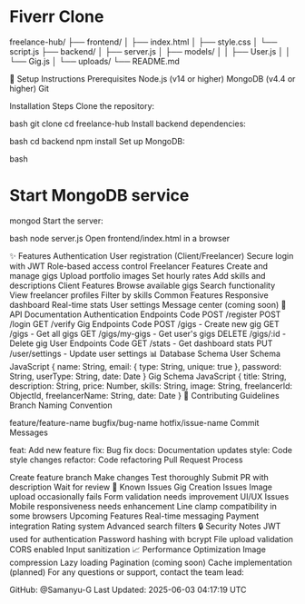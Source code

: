 # Fiverr Clone

freelance-hub/
├── frontend/
│   ├── index.html
│   ├── style.css
│   └── script.js
├── backend/
│   ├── server.js
│   ├── models/
│   │   ├── User.js
│   │   └── Gig.js
│   └── uploads/
└── README.md

🚀 Setup Instructions
Prerequisites
Node.js (v14 or higher)
MongoDB (v4.4 or higher)
Git

Installation Steps
Clone the repository:

bash
git clone <repository-url>
cd freelance-hub
Install backend dependencies:

bash
cd backend
npm install
Set up MongoDB:

bash
# Start MongoDB service
mongod
Start the server:

bash
node server.js
Open frontend/index.html in a browser

✨ Features
Authentication
User registration (Client/Freelancer)
Secure login with JWT
Role-based access control
Freelancer Features
Create and manage gigs
Upload portfolio images
Set hourly rates
Add skills and descriptions
Client Features
Browse available gigs
Search functionality
View freelancer profiles
Filter by skills
Common Features
Responsive dashboard
Real-time stats
User settings
Message center (coming soon)
🔌 API Documentation
Authentication Endpoints
Code
POST /register
POST /login
GET /verify
Gig Endpoints
Code
POST /gigs - Create new gig
GET /gigs - Get all gigs
GET /gigs/my-gigs - Get user's gigs
DELETE /gigs/:id - Delete gig
User Endpoints
Code
GET /stats - Get dashboard stats
PUT /user/settings - Update user settings
📊 Database Schema
User Schema
JavaScript
{
    name: String,
    email: { type: String, unique: true },
    password: String,
    userType: String,
    date: Date
}
Gig Schema
JavaScript
{
    title: String,
    description: String,
    price: Number,
    skills: String,
    image: String,
    freelancerId: ObjectId,
    freelancerName: String,
    date: Date
}
🤝 Contributing Guidelines
Branch Naming Convention

feature/feature-name
bugfix/bug-name
hotfix/issue-name
Commit Messages

feat: Add new feature
fix: Bug fix
docs: Documentation updates
style: Code style changes
refactor: Code refactoring
Pull Request Process

Create feature branch
Make changes
Test thoroughly
Submit PR with description
Wait for review
🐛 Known Issues
Gig Creation Issues
Image upload occasionally fails
Form validation needs improvement
UI/UX Issues
Mobile responsiveness needs enhancement
Line clamp compatibility in some browsers
Upcoming Features
Real-time messaging
Payment integration
Rating system
Advanced search filters
🔒 Security Notes
JWT used for authentication
Password hashing with bcrypt
File upload validation
CORS enabled
Input sanitization
📈 Performance Optimization
Image compression
Lazy loading
Pagination (coming soon)
Cache implementation (planned)
For any questions or support, contact the team lead:

GitHub: @Samanyu-G
Last Updated: 2025-06-03 04:17:19 UTC
